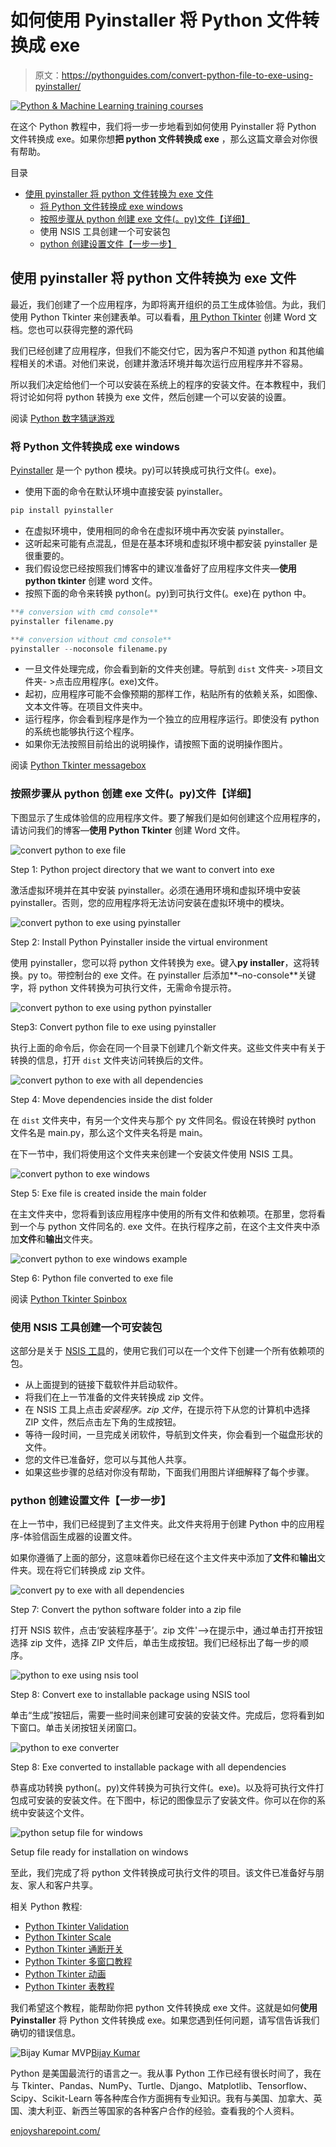 # 如何使用 Pyinstaller 将 Python 文件转换成 exe

> 原文：<https://pythonguides.com/convert-python-file-to-exe-using-pyinstaller/>

[![Python & Machine Learning training courses](img/49ec9c6da89a04c9f45bab643f8c765c.png)](https://sharepointsky.teachable.com/p/python-and-machine-learning-training-course)

在这个 Python 教程中，我们将一步一步地看到如何使用 Pyinstaller 将 Python 文件转换成 exe。如果你想**把 python 文件转换成 exe** ，那么这篇文章会对你很有帮助。

目录

[](#)

*   [使用 pyinstaller 将 python 文件转换为 exe 文件](#Convert_python_file_to_exe_using_pyinstaller "Convert python file to exe using pyinstaller")
    *   [将 Python 文件转换成 exe windows](#Convert_Python_file_to_exe_windows "Convert Python file to exe windows")
    *   [按照步骤从 python 创建 exe 文件(。py)文件【详细】](#Follow_the_steps_to_create_exe_file_from_python_py_file_in_detail "Follow the steps to create exe file from python (.py) file [in detail]")
    *   使用 NSIS 工具创建一个可安装包
    *   [python 创建设置文件【一步一步】](#python_create_setup_file_Step_by_Step "python create setup file [Step by Step]")

## 使用 pyinstaller 将 python 文件转换为 exe 文件

最近，我们创建了一个应用程序，为即将离开组织的员工生成体验信。为此，我们使用 Python Tkinter 来创建表单。可以看看，[用 Python Tkinter](https://pythonguides.com/create-word-document-in-python-tkinter/) 创建 Word 文档。您也可以获得完整的源代码

我们已经创建了应用程序，但我们不能交付它，因为客户不知道 python 和其他编程相关的术语。对他们来说，创建并激活环境并每次运行应用程序并不容易。

所以我们决定给他们一个可以安装在系统上的程序的安装文件。在本教程中，我们将讨论如何将 python 转换为 exe 文件，然后创建一个可以安装的设置。

阅读 [Python 数字猜谜游戏](https://pythonguides.com/python-number-guessing-game/)

### 将 Python 文件转换成 exe windows

[Pyinstaller](https://pypi.org/project/pyinstaller/) 是一个 python 模块。py)可以转换成可执行文件(。exe)。

*   使用下面的命令在默认环境中直接安装 pyinstaller。

```py
pip install pyinstaller
```

*   在虚拟环境中，使用相同的命令在虚拟环境中再次安装 pyinstaller。
*   这听起来可能有点混乱，但是在基本环境和虚拟环境中都安装 pyinstaller 是很重要的。
*   我们假设您已经按照我们博客中的建议准备好了应用程序文件夹—**使用 python tkinter** 创建 word 文件。
*   按照下面的命令来转换 python(。py)到可执行文件(。exe)在 python 中。

```py
**# conversion with cmd console**
pyinstaller filename.py

**# conversion without cmd console**
pyinstaller --noconsole filename.py
```

*   一旦文件处理完成，你会看到新的文件夹创建。导航到 `dist` 文件夹- >项目文件夹- >点击应用程序(。exe)文件。
*   起初，应用程序可能不会像预期的那样工作，粘贴所有的依赖关系，如图像、文本文件等。在项目文件夹中。
*   运行程序，你会看到程序是作为一个独立的应用程序运行。即使没有 python 的系统也能够执行这个程序。
*   如果你无法按照目前给出的说明操作，请按照下面的说明操作图片。

阅读 [Python Tkinter messagebox](https://pythonguides.com/python-tkinter-messagebox/)

### 按照步骤从 python 创建 exe 文件(。py)文件【详细】

下图显示了生成体验信的应用程序文件。要了解我们是如何创建这个应用程序的，请访问我们的博客—**使用 Python Tkinter** 创建 Word 文件。

![convert python to exe file](img/ef92f6b310494472a5d1094b7b498d36.png "convert python to exe file")

Step 1: Python project directory that we want to convert into exe

激活虚拟环境并在其中安装 pyinstaller。必须在通用环境和虚拟环境中安装 pyinstaller。否则，您的应用程序将无法访问安装在虚拟环境中的模块。

![convert python to exe using pyinstaller](img/d4481bca170b17b7d74585032cc73d2c.png "convert python to exe using pyinstaller")

Step 2: Install Python Pyinstaller inside the virtual environment

使用 pyinstaller，您可以将 python 文件转换为 exe。键入**py installer<python-file-name>**，这将转换。py to。带控制台的 exe 文件。在 pyinstaller 后添加**–no-console**关键字，将 python 文件转换为可执行文件，无需命令提示符。

![convert python to exe using python pyinstaller](img/0a0817a9eb6f0fcdfb4c73afa761fceb.png "convert python to exe using python pyinstaller")

Step3: Convert python file to exe using pyinstaller

执行上面的命令后，你会在同一个目录下创建几个新文件夹。这些文件夹中有关于转换的信息，打开 `dist` 文件夹访问转换后的文件。

![convert python to exe with all dependencies](img/818e2aa0574ae6f4dc1ebb62876c832e.png "convert python to exe with all dependencies")

Step 4: Move dependencies inside the dist folder

在 `dist` 文件夹中，有另一个文件夹与那个 py 文件同名。假设在转换时 python 文件名是 main.py，那么这个文件夹名将是 main。

在下一节中，我们将使用这个文件夹来创建一个安装文件使用 NSIS 工具。

![convert python to exe windows](img/4ad0ddd34953db0e3b4aa671c7a5bcdf.png "convert python to exe windows")

Step 5: Exe file is created inside the main folder

在主文件夹中，您将看到该应用程序中使用的所有文件和依赖项。在那里，您将看到一个与 python 文件同名的. exe 文件。在执行程序之前，在这个主文件夹中添加**文件**和**输出**文件夹。

![convert python to exe windows example](img/3de04019b6fa22eced4ca72689a99e50.png "convert python to exe windows")

Step 6: Python file converted to exe file

阅读 [Python Tkinter Spinbox](https://pythonguides.com/python-tkinter-spinbox/)

### 使用 NSIS 工具创建一个可安装包

这部分是关于 [NSIS 工具](https://nsis.sourceforge.io/Download)的，使用它我们可以在一个文件下创建一个所有依赖项的包。

*   从上面提到的链接下载软件并启动软件。
*   将我们在上一节准备的文件夹转换成 zip 文件。
*   在 NSIS 工具上点击*安装程序。zip 文件*，在提示符下从您的计算机中选择 ZIP 文件，然后点击左下角的生成按钮。
*   等待一段时间，一旦完成关闭软件，导航到文件夹，你会看到一个磁盘形状的文件。
*   您的文件已准备好，您可以与其他人共享。
*   如果这些步骤的总结对你没有帮助，下面我们用图片详细解释了每个步骤。

### python 创建设置文件【一步一步】

在上一节中，我们已经提到了主文件夹。此文件夹将用于创建 Python 中的应用程序-体验信函生成器的设置文件。

如果你遵循了上面的部分，这意味着你已经在这个主文件夹中添加了**文件**和**输出**文件夹。现在将它们转换成 zip 文件。

![convert py to exe with all dependencies](img/845c6bb94e06acbbbe7919072a342327.png "convert py to exe with all dependencies")

Step 7: Convert the python software folder into a zip file

打开 NSIS 软件，点击‘安装程序基于’。zip 文件'-->在提示中，通过单击打开按钮选择 zip 文件，选择 ZIP 文件后，单击生成按钮。我们已经标出了每一步的顺序。

![python to exe using nsis tool](img/d7da1734fb67d6b11a7d0f72215f12d3.png "python to exe using nsis tool")

Step 8: Convert exe to installable package using NSIS tool

单击“生成”按钮后，需要一些时间来创建可安装的安装文件。完成后，您将看到如下窗口。单击关闭按钮关闭窗口。

![python to exe converter](img/eb76591e2e2daae759f804893fcd5e87.png "python to exe converter")

Step 8: Exe converted to installable package with all dependencies

恭喜成功转换 python(。py)文件转换为可执行文件(。exe)。以及将可执行文件打包成可安装的安装文件。在下图中，标记的图像显示了安装文件。你可以在你的系统中安装这个文件。

![python setup file for windows](img/feb9fcb4366e7bdee81ea185659ed3bf.png "python setup file for windows")

Setup file ready for installation on windows

至此，我们完成了将 python 文件转换成可执行文件的项目。该文件已准备好与朋友、家人和客户共享。

相关 Python 教程:

*   [Python Tkinter Validation](https://pythonguides.com/python-tkinter-validation/)
*   [Python Tkinter Scale](https://pythonguides.com/python-tkinter-scale/)
*   [Python Tkinter 通断开关](https://pythonguides.com/python-tkinter-on-off-switch/)
*   [Python Tkinter 多窗口教程](https://pythonguides.com/python-tkinter-multiple-windows-tutorial/)
*   [Python Tkinter 动画](https://pythonguides.com/python-tkinter-animation/)
*   [Python Tkinter 表教程](https://pythonguides.com/python-tkinter-table-tutorial/)

我们希望这个教程，能帮助你把 python 文件转换成 exe 文件。这就是如何**使用 Pyinstaller** 将 Python 文件转换成 exe。如果您遇到任何问题，请写信告诉我们确切的错误信息。

![Bijay Kumar MVP](img/9cb1c9117bcc4bbbaba71db8d37d76ef.png "Bijay Kumar MVP")[Bijay Kumar](https://pythonguides.com/author/fewlines4biju/)

Python 是美国最流行的语言之一。我从事 Python 工作已经有很长时间了，我在与 Tkinter、Pandas、NumPy、Turtle、Django、Matplotlib、Tensorflow、Scipy、Scikit-Learn 等各种库合作方面拥有专业知识。我有与美国、加拿大、英国、澳大利亚、新西兰等国家的各种客户合作的经验。查看我的个人资料。

[enjoysharepoint.com/](https://enjoysharepoint.com/)[](https://www.facebook.com/fewlines4biju "Facebook")[](https://www.linkedin.com/in/fewlines4biju/ "Linkedin")[](https://twitter.com/fewlines4biju "Twitter")
